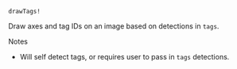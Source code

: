 ```
drawTags!
```

Draw axes and tag IDs on an image based on detections in `tags`.

Notes

  * Will self detect tags, or requires user to pass in `tags` detections.
